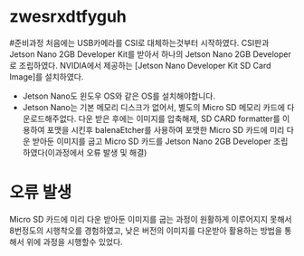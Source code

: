 # zwesrxdtfyguh

#준비과정
처음에는 USB카메라를 CSI로 대체하는것부터 시작하였다.
CSI판과 Jetson Nano 2GB Developer Kit를 받아서 하나의 Jetson Nano 2GB Developer로 조립하였다.
NVIDIA에서 제공하는 [Jetson Nano Developer Kit SD Card Image]를 설치하였다.
+ Jetson Nano도 윈도우 OS와 같은 OS를 설치해야합니다.
+ Jetson Nano는 기본 메모리 디스크가 없어서, 별도의 Micro SD 메모리 카드에 다운로드해주없다.
다운 받은 후에는 이미지를 압축해제, SD CARD formatter를 이용하여 포맷을 시킨후 balenaEtcher를 사용하여 포맷한 Micro SD 카드에 미리 다운 받아둔 이미지를 굽고 Micro SD 카드를 Jetson Nano 2GB Developer 조립하였다(이과정에서 오류 발생 및 해결)

# 오류 발생
Micro SD 카드에 미리 다운 받아둔 이미지를 굽는 과정이 원활하게 이루어지지 못해서 8번정도의 시행착오를 경험하였고, 낮은 버전의 이미지를 다운받아 활용하는 방법을 통해서 위에 과정을 시행할수 있었다.
